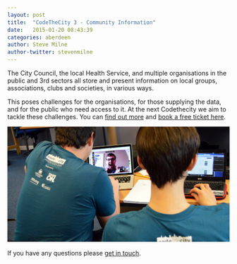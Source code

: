 ```yaml
---
layout: post
title:  "CodeTheCity 3 - Community Information"
date:   2015-01-20 08:43:39
categories: aberdeen
author: Steve Milne
author-twitter: stevenmilne
---
```


The City Council, the local Health Service, and multiple organisations in the public and 3rd sectors all store and present information on local groups, associations, clubs and societies,  in various ways.
 
This poses challenges for the organisations, for those supplying the data, and for the public who need access to it. At the next Codethecity we aim to tackle these challenges. You can <a href="/hacks/uk/aberdeen/2015-03-codethecity-aberdeen-3/">find out more</a> and <a href="https://www.eventbrite.co.uk/e/codethecity-aberdeen-feb-2015-tickets-15416650617">book a free ticket here</a>.

<a href="/hacks/uk/aberdeen/2015-03-codethecity-aberdeen-3/"><img src="/assets/hacks/uk/aberdeen/ctc3.jpg" /></a>
 
If you have any questions please [get in touch](mailto:steve@codethecity.org). 
